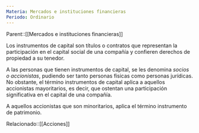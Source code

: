 ```yaml
---
Materia: Mercados e instituciones financieras
Periodo: Ordinario
---
```

Parent::[[Mercados e instituciones financieras]]

Los instrumentos de capital son títulos o contratos que representan la participación en el capital social de una compañía y confieren derechos de propiedad a su tenedor. 

A las personas que tienen instrumentos de capital, se les denomina *socios o accionistas*, pudiendo ser tanto personas físicas como personas jurídicas. No obstante, el término instrumentos de capital aplica a aquellos accionistas mayoritarios, es decir, que ostentan una participación significativa en el capital de una compañía. 

A aquellos accionistas que son minoritarios, aplica el término instrumento de patrimonio. 

Relacionado::[[Acciones]]